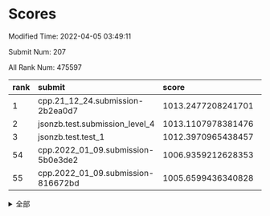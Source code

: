 # Scores

Modified Time: 2022-04-05 03:49:11

Submit Num: 207

All Rank Num: 475597

| rank |               submit               |       score        |       sigma        | pk_num |
| :--- | :--------------------------------- | :----------------- | :----------------- | :----- |
| 1    | cpp.21_12_24.submission-2b2ea0d7   | 1013.2477208241701 | 0.8141449979852691 | 9192   |
| 2    | jsonzb.test.submission_level_4     | 1013.1107978381476 | 0.8215468090310156 | 9190   |
| 3    | jsonzb.test.test_1                 | 1012.3970965438457 | 0.809604982515652  | 9189   |
| 54   | cpp.2022_01_09.submission-5b0e3de2 | 1006.9359212628353 | 0.733928250138795  | 9190   |
| 55   | cpp.2022_01_09.submission-816672bd | 1005.6599436340828 | 0.7226114076555192 | 9189   |


<details>
<summary>全部</summary>

| rank |                 submit                 |       score        |       sigma        | pk_num |
| :--- | :------------------------------------- | :----------------- | :----------------- | :----- |
| 1    | cpp.21_12_24.submission-2b2ea0d7       | 1013.2477208241701 | 0.8141449979852691 | 9192   |
| 2    | jsonzb.test.submission_level_4         | 1013.1107978381476 | 0.8215468090310156 | 9190   |
| 3    | jsonzb.test.test_1                     | 1012.3970965438457 | 0.809604982515652  | 9189   |
| 4    | gobigger.level_3.submission_level_3_18 | 1012.3414635775279 | 0.7800588196395926 | 9190   |
| 5    | gobigger.level_3.submission_level_3_10 | 1012.262936550825  | 0.7733379485778973 | 9194   |
| 6    | gobigger.level_3.submission_level_3_4  | 1011.3007572200273 | 0.750617664877649  | 9193   |
| 7    | gobigger.level_3.submission_level_3_13 | 1011.0865987332942 | 0.7893777791465417 | 9193   |
| 8    | gobigger.level_3.submission_level_3_12 | 1010.9417295583552 | 0.784732760002673  | 9186   |
| 9    | gobigger.level_3.submission_level_3_11 | 1010.7273001565155 | 0.7640976234466408 | 9191   |
| 10   | gobigger.level_3.submission_level_3_21 | 1010.7222765594645 | 0.7491994896509069 | 9187   |
| 11   | gobigger.level_3.submission_level_3_26 | 1010.6996847852631 | 0.7536730078750957 | 9195   |
| 12   | gobigger.level_3.submission_level_3_8  | 1010.6116628340137 | 0.7823808227948409 | 9190   |
| 13   | gobigger.level_3.submission_level_3_48 | 1010.6008702350135 | 0.754157990045984  | 9195   |
| 14   | gobigger.level_3.submission_level_3_2  | 1010.475464239339  | 0.7586299086984538 | 9190   |
| 15   | gobigger.level_3.submission_level_3_44 | 1010.472627493726  | 0.7644616549806813 | 9188   |
| 16   | gobigger.level_3.submission_level_3_45 | 1010.4384657374694 | 0.7533446498507621 | 9181   |
| 17   | gobigger.level_3.submission_level_3_1  | 1010.4262649718974 | 0.7630564896004893 | 9189   |
| 18   | gobigger.level_3.submission_level_3_5  | 1010.4000470017055 | 0.7561796958069121 | 9183   |
| 19   | gobigger.level_3.submission_level_3_32 | 1010.3490201041443 | 0.7659338264943234 | 9189   |
| 20   | gobigger.level_3.submission_level_3_15 | 1010.2848761056607 | 0.8087515395778069 | 9192   |
| 21   | gobigger.level_3.submission_level_3_49 | 1010.2400679091783 | 0.7620852787737996 | 9192   |
| 22   | gobigger.level_3.submission_level_3_23 | 1010.2340312256233 | 0.7590312800775347 | 9191   |
| 23   | gobigger.level_3.submission_level_3_37 | 1010.2255981047246 | 0.7742435967766277 | 9193   |
| 24   | gobigger.level_3.submission_level_3_38 | 1010.2168571288555 | 0.75162797368778   | 9189   |
| 25   | gobigger.level_3.submission_level_3_47 | 1010.1886519951947 | 0.7621433474939614 | 9191   |
| 26   | gobigger.level_3.submission_level_3_0  | 1010.0246630366212 | 0.7704905870443544 | 9189   |
| 27   | gobigger.level_3.submission_level_3_17 | 1010.0028872813984 | 0.7674201025006148 | 9193   |
| 28   | gobigger.level_3.submission_level_3_31 | 1009.9924720555717 | 0.758551113734945  | 9188   |
| 29   | gobigger.level_3.submission_level_3_16 | 1009.901676262525  | 0.7734049760832007 | 9190   |
| 30   | gobigger.level_3.submission_level_3_25 | 1009.8109853395034 | 0.7454497821052367 | 9190   |
| 31   | gobigger.level_3.submission_level_3_36 | 1009.8061436212413 | 0.747586103116689  | 9187   |
| 32   | gobigger.level_3.submission_level_3_35 | 1009.7903588079739 | 0.7443632925363515 | 9189   |
| 33   | gobigger.level_3.submission_level_3_40 | 1009.6967267714608 | 0.7304917872222819 | 9192   |
| 34   | gobigger.level_3.submission_level_3_43 | 1009.5449761074633 | 0.7562983640712555 | 9186   |
| 35   | gobigger.level_3.submission_level_3_19 | 1009.508024828608  | 0.7587328451971214 | 9186   |
| 36   | gobigger.level_3.submission_level_3_3  | 1009.3903796297865 | 0.7540893251754237 | 9196   |
| 37   | gobigger.level_3.submission_level_3_22 | 1009.3531471949897 | 0.7609688354972695 | 9192   |
| 38   | gobigger.level_3.submission_level_3_39 | 1009.3200084233706 | 0.7681347263616491 | 9189   |
| 39   | gobigger.level_3.submission_level_3_46 | 1009.2632589004833 | 0.7477153017343499 | 9185   |
| 40   | gobigger.level_3.submission_level_3_30 | 1009.2571843441083 | 0.7368574373962815 | 9192   |
| 41   | gobigger.level_3.submission_level_3_29 | 1009.2472785661405 | 0.7736632954848796 | 9191   |
| 42   | gobigger.level_3.submission_level_3_42 | 1009.1909319894978 | 0.7765478508656876 | 9192   |
| 43   | gobigger.level_3.submission_level_3_6  | 1009.1710951895687 | 0.7865468304333576 | 9190   |
| 44   | gobigger.level_3.submission_level_3_27 | 1009.142051986268  | 0.7510583428410154 | 9189   |
| 45   | gobigger.level_3.submission_level_3_14 | 1009.1218914019239 | 0.772534305969551  | 9190   |
| 46   | gobigger.level_3.submission_level_3_7  | 1009.0505073718972 | 0.7276273834752084 | 9186   |
| 47   | gobigger.level_3.submission_level_3_41 | 1009.021323197013  | 0.7524180823188212 | 9190   |
| 48   | gobigger.level_3.submission_level_3_34 | 1009.0038002387417 | 0.7440095703265704 | 9183   |
| 49   | gobigger.level_3.submission_level_3_28 | 1008.9951696634623 | 0.7359456995242533 | 9192   |
| 50   | gobigger.level_3.submission_level_3_20 | 1008.9154969841259 | 0.7478346853713796 | 9193   |
| 51   | gobigger.level_3.submission_level_3_9  | 1008.863779164739  | 0.7750089730180404 | 9188   |
| 52   | gobigger.level_3.submission_level_3_33 | 1008.7820447441159 | 0.745255538699542  | 9189   |
| 53   | gobigger.level_3.submission_level_3_24 | 1008.4324023522784 | 0.7456772162007881 | 9190   |
| 54   | cpp.2022_01_09.submission-5b0e3de2     | 1006.9359212628353 | 0.733928250138795  | 9190   |
| 55   | cpp.2022_01_09.submission-816672bd     | 1005.6599436340828 | 0.7226114076555192 | 9189   |
| 56   | gobigger.level_1.submission_level_1_24 | 1004.9490192278843 | 0.7040213737251206 | 9189   |
| 57   | gobigger.level_1.submission_level_1_5  | 1004.5797071229863 | 0.7219399562670716 | 9194   |
| 58   | gobigger.level_1.submission_level_1_40 | 1004.5578064560862 | 0.7150118877968926 | 9188   |
| 59   | gobigger.level_1.submission_level_1_36 | 1004.4710945709211 | 0.717450635380956  | 9190   |
| 60   | gobigger.level_1.submission_level_1_34 | 1004.2127374274016 | 0.7136934345141082 | 9192   |
| 61   | gobigger.level_1.submission_level_1_16 | 1004.1682238737998 | 0.7132587867546355 | 9192   |
| 62   | gobigger.level_1.submission_level_1_28 | 1004.1198411643928 | 0.7236377664508726 | 9193   |
| 63   | gobigger.level_1.submission_level_1_32 | 1004.074951930445  | 0.7235547597030195 | 9186   |
| 64   | gobigger.level_1.submission_level_1_22 | 1004.0745283480951 | 0.7117140485602101 | 9187   |
| 65   | gobigger.level_1.submission_level_1_12 | 1003.8744363774158 | 0.7178940459510572 | 9192   |
| 66   | gobigger.level_1.submission_level_1_49 | 1003.7827947450968 | 0.7170544723978312 | 9191   |
| 67   | gobigger.level_1.submission_level_1_47 | 1003.7743160286683 | 0.7194772397540593 | 9194   |
| 68   | gobigger.level_1.submission_level_1_23 | 1003.7647719409873 | 0.7232360141572911 | 9193   |
| 69   | gobigger.level_1.submission_level_1_31 | 1003.7505173949663 | 0.7128536738428509 | 9191   |
| 70   | gobigger.level_1.submission_level_1_21 | 1003.6743705558505 | 0.7199716890387184 | 9188   |
| 71   | gobigger.level_1.submission_level_1_11 | 1003.622429492389  | 0.7150665752806344 | 9193   |
| 72   | gobigger.level_1.submission_level_1_10 | 1003.6207902260523 | 0.7151803038751404 | 9188   |
| 73   | gobigger.level_1.submission_level_1_9  | 1003.4781327700467 | 0.7117335184447346 | 9188   |
| 74   | gobigger.level_1.submission_level_1_17 | 1003.423583596506  | 0.7205475316107112 | 9186   |
| 75   | gobigger.level_1.submission_level_1_46 | 1003.4210691130423 | 0.7057996632129732 | 9186   |
| 76   | gobigger.level_1.submission_level_1_3  | 1003.4069382758888 | 0.7129700354452879 | 9189   |
| 77   | gobigger.level_1.submission_level_1_14 | 1003.3955659300583 | 0.7291919535318682 | 9186   |
| 78   | gobigger.level_1.submission_level_1_13 | 1003.3824491531519 | 0.7159111921861051 | 9186   |
| 79   | gobigger.level_1.submission_level_1_29 | 1003.2880838605658 | 0.7101078618454728 | 9193   |
| 80   | gobigger.level_1.submission_level_1_45 | 1003.2594849604363 | 0.7111802704457305 | 9191   |
| 81   | gobigger.level_1.submission_level_1_26 | 1003.2364634643139 | 0.7128033381999164 | 9193   |
| 82   | gobigger.level_1.submission_level_1_25 | 1003.2216026458094 | 0.7105039678933301 | 9184   |
| 83   | gobigger.level_1.submission_level_1_39 | 1003.1042475917525 | 0.7172119888318915 | 9190   |
| 84   | gobigger.level_1.submission_level_1_30 | 1003.0875917618903 | 0.7188385473477317 | 9190   |
| 85   | gobigger.level_1.submission_level_1_48 | 1003.0864403758626 | 0.724710901128168  | 9193   |
| 86   | gobigger.level_1.submission_level_1_41 | 1003.0515232416417 | 0.709645928875359  | 9188   |
| 87   | gobigger.level_1.submission_level_1_4  | 1002.9897943120355 | 0.7033350625705267 | 9193   |
| 88   | gobigger.level_1.submission_level_1_2  | 1002.9549204519141 | 0.7074217657169507 | 9191   |
| 89   | gobigger.level_1.submission_level_1_33 | 1002.9040361426212 | 0.7022107842232818 | 9192   |
| 90   | gobigger.level_1.submission_level_1_37 | 1002.8883100921823 | 0.7128751405958506 | 9191   |
| 91   | gobigger.level_1.submission_level_1_42 | 1002.7794622966753 | 0.7101973748984162 | 9186   |
| 92   | gobigger.level_1.submission_level_1_38 | 1002.7703916508623 | 0.7010853363626134 | 9193   |
| 93   | gobigger.level_1.submission_level_1_27 | 1002.701408242725  | 0.7069745542154146 | 9188   |
| 94   | gobigger.level_1.submission_level_1_8  | 1002.6824915409353 | 0.7071511395300432 | 9189   |
| 95   | gobigger.level_1.submission_level_1_44 | 1002.6063150712374 | 0.7161622983990389 | 9189   |
| 96   | gobigger.level_1.submission_level_1_43 | 1002.5173313229753 | 0.7113353360610204 | 9187   |
| 97   | gobigger.level_1.submission_level_1_19 | 1002.4868094730265 | 0.7254927873696562 | 9190   |
| 98   | gobigger.level_1.submission_level_1_15 | 1002.4340253627589 | 0.7284804534554454 | 9186   |
| 99   | gobigger.level_1.submission_level_1_7  | 1002.3858133980826 | 0.7155595175225802 | 9194   |
| 100  | gobigger.level_1.submission_level_1_20 | 1002.3736194902588 | 0.7225793458007729 | 9193   |
| 101  | gobigger.level_1.submission_level_1_6  | 1002.371792332325  | 0.7350377724205948 | 9184   |
| 102  | gobigger.level_1.submission_level_1_18 | 1002.36649129929   | 0.7141960594947941 | 9191   |
| 103  | gobigger.level_1.submission_level_1_35 | 1002.0886883523231 | 0.7163003559819954 | 9193   |
| 104  | gobigger.level_1.submission_level_1_1  | 1001.6880604584783 | 0.7172924360085758 | 9193   |
| 105  | gobigger.level_1.submission_level_1_0  | 1001.4110521563676 | 0.7106001768980564 | 9192   |
| 106  | gobigger.random.submission_random_37   | 998.2120469392162  | 0.7075320897649245 | 9196   |
| 107  | gobigger.random.submission_random_27   | 997.5669636507805  | 0.7071330129250156 | 9189   |
| 108  | gobigger.random.submission_random_25   | 997.4530455551921  | 0.6996565811531144 | 9192   |
| 109  | gobigger.random.submission_random_28   | 997.3360508659445  | 0.7217190397931313 | 9191   |
| 110  | gobigger.random.submission_random_35   | 997.226847198236   | 0.7010889171586643 | 9191   |
| 111  | gobigger.random.submission_random_9    | 996.8499595860351  | 0.7057022975519688 | 9194   |
| 112  | gobigger.random.submission_random_42   | 996.8485503325294  | 0.7133590172731421 | 9198   |
| 113  | gobigger.random.submission_random_49   | 996.8050246773339  | 0.7083738406950395 | 9182   |
| 114  | gobigger.random.submission_random_21   | 996.7889240959535  | 0.7024281611781873 | 9193   |
| 115  | gobigger.random.submission_random_39   | 996.734028417335   | 0.7038601482572593 | 9191   |
| 116  | gobigger.random.submission_random_34   | 996.6698693253758  | 0.7062760394637764 | 9191   |
| 117  | gobigger.random.submission_random_13   | 996.642695624779   | 0.7131631075008863 | 9190   |
| 118  | gobigger.random.submission_random_41   | 996.6150938733489  | 0.7132481987007541 | 9186   |
| 119  | gobigger.random.submission_random_26   | 996.490187237818   | 0.6964594035926436 | 9190   |
| 120  | gobigger.random.submission_random_1    | 996.4420421439896  | 0.7238138151484275 | 9190   |
| 121  | gobigger.random.submission_random_18   | 996.4146357263719  | 0.7128707796391976 | 9194   |
| 122  | gobigger.random.submission_random_38   | 996.4132980362957  | 0.6992656475601695 | 9195   |
| 123  | gobigger.random.submission_random_16   | 996.4086653904136  | 0.7143543181304759 | 9189   |
| 124  | gobigger.random.submission_random_31   | 996.2888232061354  | 0.7188108478292687 | 9191   |
| 125  | gobigger.random.submission_random_22   | 996.1688875612615  | 0.7047095715029358 | 9190   |
| 126  | gobigger.random.submission_random_3    | 996.1466858311167  | 0.7143499063920987 | 9194   |
| 127  | gobigger.random.submission_random_44   | 996.1221065209436  | 0.7103917730232974 | 9192   |
| 128  | gobigger.random.submission_random_10   | 996.0984326381475  | 0.7228834854003856 | 9195   |
| 129  | gobigger.random.submission_random_45   | 996.0973985988048  | 0.7013140925457904 | 9188   |
| 130  | gobigger.random.submission_random_32   | 996.0468232939148  | 0.702615099169813  | 9189   |
| 131  | gobigger.random.submission_random_11   | 995.9908561364192  | 0.7153191903718946 | 9196   |
| 132  | gobigger.random.submission_random_33   | 995.9515235099516  | 0.7119344775587937 | 9192   |
| 133  | gobigger.random.submission_random_5    | 995.9307681366254  | 0.7171666170583333 | 9190   |
| 134  | gobigger.random.submission_random_46   | 995.8669239708084  | 0.7033835298017458 | 9189   |
| 135  | gobigger.random.submission_random_19   | 995.8638348128745  | 0.7123416563848416 | 9192   |
| 136  | gobigger.random.submission_random_7    | 995.7859571054505  | 0.7158039988997829 | 9190   |
| 137  | gobigger.random.submission_random_2    | 995.7532233057821  | 0.7201102617694823 | 9186   |
| 138  | gobigger.random.submission_random_0    | 995.7260306864348  | 0.7081858850568583 | 9191   |
| 139  | gobigger.random.submission_random_43   | 995.6545756274169  | 0.696836066517727  | 9188   |
| 140  | gobigger.random.submission_random_14   | 995.6154784198463  | 0.7045442883644383 | 9186   |
| 141  | gobigger.random.submission_random_8    | 995.5647853307346  | 0.7158082761593713 | 9191   |
| 142  | gobigger.random.submission_random_20   | 995.5210025831078  | 0.7068151960768263 | 9191   |
| 143  | gobigger.random.submission_random_12   | 995.4729110546273  | 0.7225161106172477 | 9193   |
| 144  | gobigger.random.submission_random_30   | 995.4591421936055  | 0.701126657649731  | 9190   |
| 145  | gobigger.random.submission_random_36   | 995.4514887516132  | 0.7167000363204806 | 9191   |
| 146  | gobigger.random.submission_random_4    | 995.4022762773097  | 0.705065528615202  | 9191   |
| 147  | gobigger.random.submission_random_23   | 995.344098638309   | 0.7103026320178153 | 9192   |
| 148  | gobigger.random.submission_random_48   | 995.2991416064922  | 0.6956882481385057 | 9193   |
| 149  | gobigger.random.submission_random_29   | 995.2607002310147  | 0.7132581203398839 | 9193   |
| 150  | gobigger.random.submission_random_47   | 995.229405087419   | 0.7009480740213271 | 9186   |
| 151  | gobigger.level_2.submission_level_2_20 | 995.0052644435705  | 0.715200941834215  | 9192   |
| 152  | gobigger.random.submission_random_6    | 994.8846203781945  | 0.7153972650401794 | 9188   |
| 153  | gobigger.random.submission_random_40   | 994.6633864882339  | 0.7106554300569756 | 9194   |
| 154  | gobigger.random.submission_random_24   | 994.5890186374548  | 0.7111570980949586 | 9189   |
| 155  | gobigger.random.submission_random_15   | 994.5651170094305  | 0.7156281559667649 | 9189   |
| 156  | gobigger.level_2.submission_level_2_6  | 994.1141804809408  | 0.7357825009029113 | 9193   |
| 157  | gobigger.level_2.submission_level_2_34 | 994.1117989844635  | 0.7280930387282992 | 9190   |
| 158  | gobigger.random.submission_random_17   | 994.0625095377176  | 0.7316321060811852 | 9189   |
| 159  | gobigger.level_2.submission_level_2_27 | 994.0321374517438  | 0.7149617989978898 | 9191   |
| 160  | gobigger.level_2.submission_level_2_43 | 993.8740671232209  | 0.7204119468616402 | 9191   |
| 161  | gobigger.level_2.submission_level_2_0  | 993.6290951352123  | 0.7300563995255128 | 9189   |
| 162  | gobigger.level_2.submission_level_2_22 | 993.4787654787584  | 0.7290789915095495 | 9190   |
| 163  | gobigger.level_2.submission_level_2_29 | 993.1731011028187  | 0.7379544339620058 | 9193   |
| 164  | gobigger.level_2.submission_level_2_9  | 992.9888053230592  | 0.7506529539160317 | 9194   |
| 165  | gobigger.level_2.submission_level_2_17 | 992.9237230294482  | 0.7417932732593792 | 9193   |
| 166  | gobigger.level_2.submission_level_2_12 | 992.8904542133253  | 0.7505096871641703 | 9190   |
| 167  | gobigger.level_2.submission_level_2_46 | 992.8788072220277  | 0.743295284075319  | 9189   |
| 168  | gobigger.level_2.submission_level_2_7  | 992.8586722990798  | 0.7362362925041812 | 9187   |
| 169  | gobigger.level_2.submission_level_2_2  | 992.8027833339006  | 0.7458506696309625 | 9185   |
| 170  | gobigger.level_2.submission_level_2_39 | 992.7013144052523  | 0.7530208820514457 | 9193   |
| 171  | gobigger.level_2.submission_level_2_13 | 992.6560609478848  | 0.7330735061174026 | 9190   |
| 172  | gobigger.level_2.submission_level_2_26 | 992.552223559874   | 0.735342898983119  | 9194   |
| 173  | gobigger.level_2.submission_level_2_37 | 992.4935087970428  | 0.7361903113833633 | 9191   |
| 174  | gobigger.level_2.submission_level_2_25 | 992.4498894468911  | 0.7426764665632458 | 9189   |
| 175  | gobigger.level_2.submission_level_2_42 | 992.3493892344936  | 0.7451558569848311 | 9185   |
| 176  | gobigger.level_2.submission_level_2_38 | 992.2997212346061  | 0.7287861012417541 | 9191   |
| 177  | gobigger.level_2.submission_level_2_35 | 992.2782585218173  | 0.7533544294997616 | 9190   |
| 178  | gobigger.level_2.submission_level_2_15 | 992.2751916740265  | 0.7423938112150459 | 9193   |
| 179  | gobigger.level_2.submission_level_2_48 | 992.2742290403395  | 0.7377992368512131 | 9193   |
| 180  | gobigger.level_2.submission_level_2_23 | 992.2568263705344  | 0.7345067938522248 | 9187   |
| 181  | gobigger.level_2.submission_level_2_30 | 992.0901975276664  | 0.7582220142784687 | 9188   |
| 182  | gobigger.level_2.submission_level_2_33 | 992.0192441598684  | 0.7402234635601845 | 9189   |
| 183  | gobigger.level_2.submission_level_2_3  | 992.0185409368497  | 0.7461930674663926 | 9192   |
| 184  | gobigger.level_2.submission_level_2_8  | 992.0145679388357  | 0.7619851036278711 | 9194   |
| 185  | gobigger.level_2.submission_level_2_49 | 992.0091382708607  | 0.7523888471615768 | 9188   |
| 186  | gobigger.level_2.submission_level_2_24 | 991.916037244942   | 0.7516300581219328 | 9190   |
| 187  | gobigger.level_2.submission_level_2_1  | 991.8826500291789  | 0.7555887063989378 | 9192   |
| 188  | gobigger.level_2.submission_level_2_21 | 991.8425569144244  | 0.7253141355800228 | 9193   |
| 189  | gobigger.level_2.submission_level_2_11 | 991.7878328131112  | 0.7426052691488839 | 9195   |
| 190  | gobigger.level_2.submission_level_2_32 | 991.6734904765444  | 0.753704605123366  | 9191   |
| 191  | gobigger.level_2.submission_level_2_28 | 991.6112319432583  | 0.7443543332248445 | 9186   |
| 192  | gobigger.level_2.submission_level_2_41 | 991.5513769998818  | 0.7399295153849613 | 9191   |
| 193  | gobigger.level_2.submission_level_2_18 | 991.5298003935511  | 0.7343797082052483 | 9188   |
| 194  | gobigger.level_2.submission_level_2_4  | 991.4576841365259  | 0.7506054123316339 | 9182   |
| 195  | gobigger.level_2.submission_level_2_10 | 991.3969224721853  | 0.749577343224579  | 9190   |
| 196  | gobigger.level_2.submission_level_2_44 | 991.2683774858687  | 0.750329301711713  | 9185   |
| 197  | gobigger.level_2.submission_level_2_19 | 991.1657772818928  | 0.7652082134887048 | 9195   |
| 198  | gobigger.level_2.submission_level_2_45 | 991.1505869092889  | 0.7484218222390943 | 9193   |
| 199  | gobigger.level_2.submission_level_2_47 | 991.0747224219718  | 0.765615820564017  | 9184   |
| 200  | gobigger.level_2.submission_level_2_31 | 990.9391099348915  | 0.756955490154675  | 9192   |
| 201  | gobigger.level_2.submission_level_2_40 | 990.8043930898536  | 0.7510089195660428 | 9195   |
| 202  | gobigger.level_2.submission_level_2_14 | 990.7664668827655  | 0.7421892304381016 | 9193   |
| 203  | gobigger.level_2.submission_level_2_5  | 990.0756529097315  | 0.7826622383297794 | 9194   |
| 204  | gobigger.level_2.submission_level_2_36 | 989.6060540663908  | 0.7750758035059038 | 9192   |
| 205  | gobigger.level_2.submission_level_2_16 | 989.5695706557207  | 0.7755187794920488 | 9192   |
| 206  | gobigger.none.submission_none_1        | 977.2250346754352  | 1.3525726957302675 | 9194   |
| 207  | gobigger.none.submission_none_0        | 976.1005877599966  | 1.4518048072846717 | 9191   |

</details>